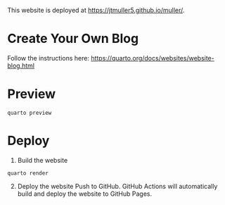This website is deployed at https://jtmuller5.github.io/muller/.

# Create Your Own Blog

Follow the instructions here: https://quarto.org/docs/websites/website-blog.html


# Preview
```
quarto preview
```

# Deploy
1. Build the website
```
quarto render
```
2. Deploy the website
Push to GitHub. GitHub Actions will automatically build and deploy the website to GitHub Pages.
```